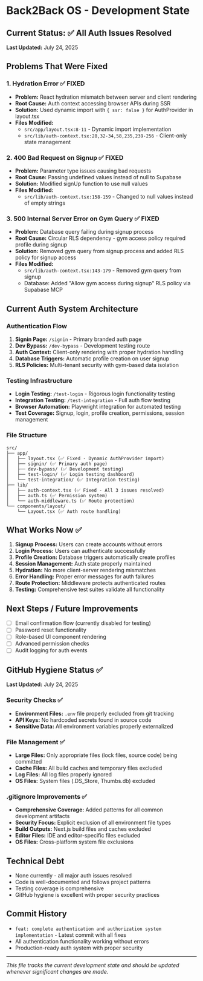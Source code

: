 # Back2Back OS - Development State

## Current Status: ✅ All Auth Issues Resolved

**Last Updated:** July 24, 2025

## Problems That Were Fixed

### 1. Hydration Error ✅ FIXED
- **Problem:** React hydration mismatch between server and client rendering
- **Root Cause:** Auth context accessing browser APIs during SSR
- **Solution:** Used dynamic import with `{ ssr: false }` for AuthProvider in layout.tsx
- **Files Modified:** 
  - `src/app/layout.tsx:8-11` - Dynamic import implementation
  - `src/lib/auth-context.tsx:28,32-34,58,235,239-256` - Client-only state management

### 2. 400 Bad Request on Signup ✅ FIXED  
- **Problem:** Parameter type issues causing bad requests
- **Root Cause:** Passing undefined values instead of null to Supabase
- **Solution:** Modified signUp function to use null values
- **Files Modified:**
  - `src/lib/auth-context.tsx:158-159` - Changed to null values instead of empty strings

### 3. 500 Internal Server Error on Gym Query ✅ FIXED
- **Problem:** Database query failing during signup process
- **Root Cause:** Circular RLS dependency - gym access policy required profile during signup
- **Solution:** Removed gym query from signup process and added RLS policy for signup access
- **Files Modified:**
  - `src/lib/auth-context.tsx:143-179` - Removed gym query from signup
  - Database: Added "Allow gym access during signup" RLS policy via Supabase MCP

## Current Auth System Architecture

### Authentication Flow
1. **Signin Page:** `/signin` - Primary branded auth page
2. **Dev Bypass:** `/dev-bypass` - Development testing route  
3. **Auth Context:** Client-only rendering with proper hydration handling
4. **Database Triggers:** Automatic profile creation on user signup
5. **RLS Policies:** Multi-tenant security with gym-based data isolation

### Testing Infrastructure
- **Login Testing:** `/test-login` - Rigorous login functionality testing
- **Integration Testing:** `/test-integration` - Full auth flow testing
- **Browser Automation:** Playwright integration for automated testing
- **Test Coverage:** Signup, login, profile creation, permissions, session management

### File Structure
```
src/
├── app/
│   ├── layout.tsx (✅ Fixed - Dynamic AuthProvider import)
│   ├── signin/ (✅ Primary auth page)
│   ├── dev-bypass/ (✅ Development testing)
│   ├── test-login/ (✅ Login testing dashboard)
│   └── test-integration/ (✅ Integration testing)
├── lib/
│   ├── auth-context.tsx (✅ Fixed - All 3 issues resolved)
│   ├── auth.ts (✅ Permission system)
│   └── auth-middleware.ts (✅ Route protection)
└── components/layout/
    └── Layout.tsx (✅ Auth route handling)
```

## What Works Now ✅

1. **Signup Process:** Users can create accounts without errors
2. **Login Process:** Users can authenticate successfully  
3. **Profile Creation:** Database triggers automatically create profiles
4. **Session Management:** Auth state properly maintained
5. **Hydration:** No more client-server rendering mismatches
6. **Error Handling:** Proper error messages for auth failures
7. **Route Protection:** Middleware protects authenticated routes
8. **Testing:** Comprehensive test suites validate all functionality

## Next Steps / Future Improvements

- [ ] Email confirmation flow (currently disabled for testing)
- [ ] Password reset functionality
- [ ] Role-based UI component rendering
- [ ] Advanced permission checks
- [ ] Audit logging for auth events

## GitHub Hygiene Status ✅

**Last Updated:** July 24, 2025

### Security Checks ✅
- **Environment Files:** `.env` file properly excluded from git tracking
- **API Keys:** No hardcoded secrets found in source code
- **Sensitive Data:** All environment variables properly externalized

### File Management ✅
- **Large Files:** Only appropriate files (lock files, source code) being committed
- **Cache Files:** All build caches and temporary files excluded
- **Log Files:** All log files properly ignored
- **OS Files:** System files (.DS_Store, Thumbs.db) excluded

### .gitignore Improvements ✅
- **Comprehensive Coverage:** Added patterns for all common development artifacts
- **Security Focus:** Explicit exclusion of all environment file types
- **Build Outputs:** Next.js build files and caches excluded
- **Editor Files:** IDE and editor-specific files excluded
- **OS Files:** Cross-platform system file exclusions

## Technical Debt

- None currently - all major auth issues resolved
- Code is well-documented and follows project patterns
- Testing coverage is comprehensive
- GitHub hygiene is excellent with proper security practices

## Commit History

- `feat: complete authentication and authorization system implementation` - Latest commit with all fixes
- All authentication functionality working without errors
- Production-ready auth system with proper security

---
*This file tracks the current development state and should be updated whenever significant changes are made.*